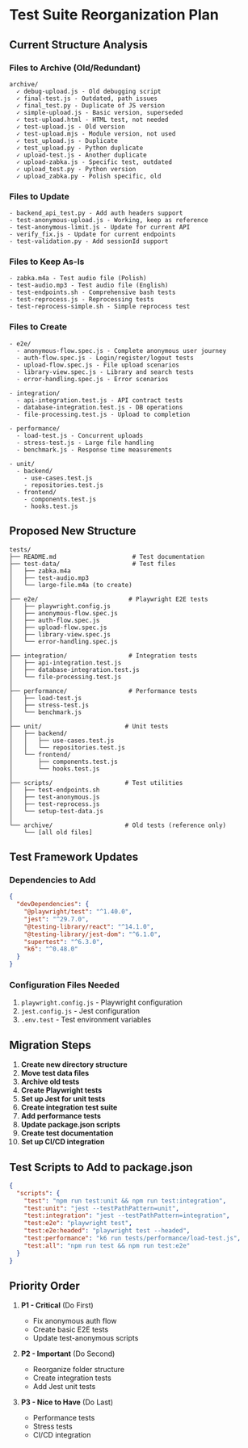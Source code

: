 # Test Suite Reorganization Plan

## Current Structure Analysis

### Files to Archive (Old/Redundant)
```
archive/
  ✓ debug-upload.js - Old debugging script
  ✓ final-test.js - Outdated, path issues
  ✓ final_test.py - Duplicate of JS version
  ✓ simple-upload.js - Basic version, superseded
  ✓ test-upload.html - HTML test, not needed
  ✓ test-upload.js - Old version
  ✓ test-upload.mjs - Module version, not used
  ✓ test_upload.js - Duplicate
  ✓ test_upload.py - Python duplicate
  ✓ upload-test.js - Another duplicate
  ✓ upload-zabka.js - Specific test, outdated
  ✓ upload_test.py - Python version
  ✓ upload_zabka.py - Polish specific, old
```

### Files to Update
```
- backend_api_test.py - Add auth headers support
- test-anonymous-upload.js - Working, keep as reference
- test-anonymous-limit.js - Update for current API
- verify_fix.js - Update for current endpoints
- test-validation.py - Add sessionId support
```

### Files to Keep As-Is
```
- zabka.m4a - Test audio file (Polish)
- test-audio.mp3 - Test audio file (English)
- test-endpoints.sh - Comprehensive bash tests
- test-reprocess.js - Reprocessing tests
- test-reprocess-simple.sh - Simple reprocess test
```

### Files to Create
```
- e2e/
  - anonymous-flow.spec.js - Complete anonymous user journey
  - auth-flow.spec.js - Login/register/logout tests
  - upload-flow.spec.js - File upload scenarios
  - library-view.spec.js - Library and search tests
  - error-handling.spec.js - Error scenarios
  
- integration/
  - api-integration.test.js - API contract tests
  - database-integration.test.js - DB operations
  - file-processing.test.js - Upload to completion
  
- performance/
  - load-test.js - Concurrent uploads
  - stress-test.js - Large file handling
  - benchmark.js - Response time measurements
  
- unit/
  - backend/
    - use-cases.test.js
    - repositories.test.js
  - frontend/
    - components.test.js
    - hooks.test.js
```

## Proposed New Structure

```
tests/
├── README.md                     # Test documentation
├── test-data/                    # Test files
│   ├── zabka.m4a
│   ├── test-audio.mp3
│   └── large-file.m4a (to create)
│
├── e2e/                         # Playwright E2E tests
│   ├── playwright.config.js
│   ├── anonymous-flow.spec.js
│   ├── auth-flow.spec.js
│   ├── upload-flow.spec.js
│   ├── library-view.spec.js
│   └── error-handling.spec.js
│
├── integration/                 # Integration tests
│   ├── api-integration.test.js
│   ├── database-integration.test.js
│   └── file-processing.test.js
│
├── performance/                 # Performance tests
│   ├── load-test.js
│   ├── stress-test.js
│   └── benchmark.js
│
├── unit/                       # Unit tests
│   ├── backend/
│   │   ├── use-cases.test.js
│   │   └── repositories.test.js
│   └── frontend/
│       ├── components.test.js
│       └── hooks.test.js
│
├── scripts/                    # Test utilities
│   ├── test-endpoints.sh
│   ├── test-anonymous.js
│   ├── test-reprocess.js
│   └── setup-test-data.js
│
└── archive/                    # Old tests (reference only)
    └── [all old files]
```

## Test Framework Updates

### Dependencies to Add
```json
{
  "devDependencies": {
    "@playwright/test": "^1.40.0",
    "jest": "^29.7.0",
    "@testing-library/react": "^14.1.0",
    "@testing-library/jest-dom": "^6.1.0",
    "supertest": "^6.3.0",
    "k6": "^0.48.0"
  }
}
```

### Configuration Files Needed
1. `playwright.config.js` - Playwright configuration
2. `jest.config.js` - Jest configuration
3. `.env.test` - Test environment variables

## Migration Steps

1. **Create new directory structure**
2. **Move test data files**
3. **Archive old tests**
4. **Create Playwright tests**
5. **Set up Jest for unit tests**
6. **Create integration test suite**
7. **Add performance tests**
8. **Update package.json scripts**
9. **Create test documentation**
10. **Set up CI/CD integration**

## Test Scripts to Add to package.json

```json
{
  "scripts": {
    "test": "npm run test:unit && npm run test:integration",
    "test:unit": "jest --testPathPattern=unit",
    "test:integration": "jest --testPathPattern=integration",
    "test:e2e": "playwright test",
    "test:e2e:headed": "playwright test --headed",
    "test:performance": "k6 run tests/performance/load-test.js",
    "test:all": "npm run test && npm run test:e2e"
  }
}
```

## Priority Order

1. **P1 - Critical** (Do First)
   - Fix anonymous auth flow
   - Create basic E2E tests
   - Update test-anonymous scripts

2. **P2 - Important** (Do Second)
   - Reorganize folder structure
   - Create integration tests
   - Add Jest unit tests

3. **P3 - Nice to Have** (Do Last)
   - Performance tests
   - Stress tests
   - CI/CD integration
